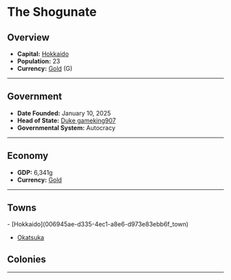 <!--UNDEDITED FILE, remove this entire line if this file has been edited!-->
# <!--NAME-->The Shogunate<!--NAME-->

## Overview

- **Capital:** <!--CAPITAL_LINK-->[Hokkaido](006945ae-d335-4ec1-a8e6-d973e83ebb6f_town)<!--CAPITAL_LINK-->
- **Population:** <!--POPULATION-->23<!--POPULATION-->
- **Currency:** <!--CURRENCY_LINK-->[Gold](Gold_currency)<!--CURRENCY_LINK--> (<!--CURRENCY_ABV-->G<!--CURRENCY_ABV-->)

---

## Government

- **Date Founded:** <!--FOUNDED-->January 10, 2025<!--FOUNDED-->
- **Head of State:** <!--LEADER_TITLE_LINK-->[Duke gameking907](gameking907_user)<!--LEADER_TITLE_LINK-->
- **Governmental System:** <!--GOVERNMENT-->Autocracy<!--GOVERNMENT-->

---

## Economy

- **GDP:** <!--GDP-->6,341g<!--GDP-->
- **Currency:** <!--CURRENCY_LINK-->[Gold](Gold_currency)<!--CURRENCY_LINK-->

---

## Towns

<!--TOWNS-->- [Hokkaido](006945ae-d335-4ec1-a8e6-d973e83ebb6f_town)
- [Okatsuka](cf3d85db-abc9-4381-841b-9769bcd8d2c2_town)<!--TOWNS-->

## Colonies

<!--COLONIES--><!--COLONIES-->

---